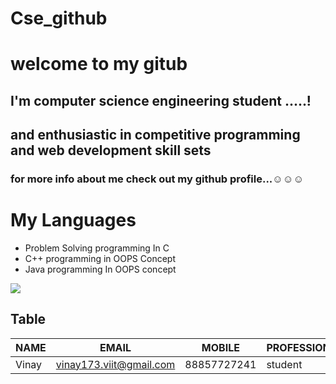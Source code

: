 # Cse_github
# welcome to my gitub
## I'm computer science engineering student .....!
## and enthusiastic in competitive programming and web development skill sets
### for more info about me check out my github profile...☺☺☺
# My Languages
- Problem Solving programming In C
- C++ programming in OOPS Concept
- Java programming In OOPS concept
<img src ="https://media.giphy.com/media/g06HKnMmtK1aXurndU/source.gif">

## Table

|NAME|EMAIL|MOBILE|PROFESSION|LOACATION|
|----|-----|------|----------|----------|
| Vinay | vinay173.viit@gmail.com | 88857727241 | student | Vizag |
